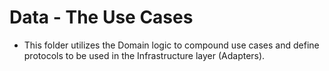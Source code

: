# Data - The Use Cases

- This folder utilizes the Domain logic to compound 
use cases and define protocols to be used in the
Infrastructure layer (Adapters).